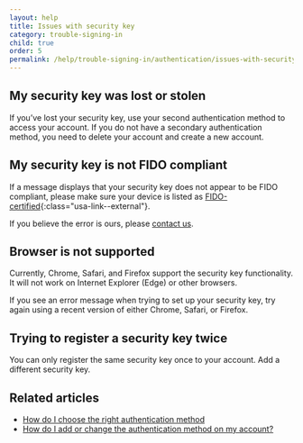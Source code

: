 ```yaml
---
layout: help
title: Issues with security key
category: trouble-signing-in
child: true
order: 5
permalink: /help/trouble-signing-in/authentication/issues-with-security-key/
---
```


## My security key was lost or stolen

If you’ve lost your security key, use your second authentication method to access your account. If you do not have a secondary authentication method, you need to delete your account and create a new account.

## My security key is not FIDO compliant

If a message displays that your security key does not appear to be FIDO compliant, please make sure your device is listed as [FIDO-certified](https://fidoalliance.org/certification/fido-certified-products/){:class="usa-link--external"}.

If you believe the error is ours, please [contact us](/contact/).

## Browser is not supported

Currently, Chrome, Safari, and Firefox support the security key functionality. It will not work on Internet Explorer (Edge) or other browsers.

If you see an error message when trying to set up your security key, try again using a recent version of either Chrome, Safari, or Firefox.

## Trying to register a security key twice

You can only register the same security key once to your account. Add a different security key.


## Related articles

* [How do I choose the right authentication method](/help/create-account/authentication-methods/)
* [How do I add or change the authentication method on my account?](/help/manage-your-account/add-or-change-your-authentication-method/)
